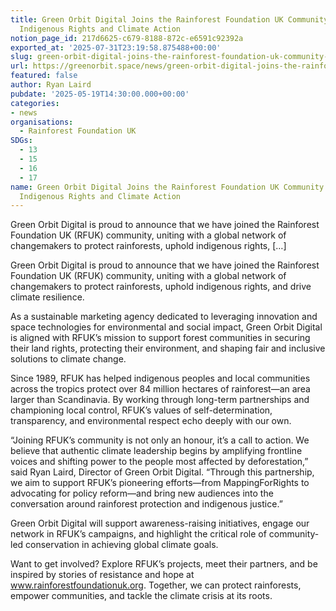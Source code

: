 ```yaml
---
title: Green Orbit Digital Joins the Rainforest Foundation UK Community to Champion
  Indigenous Rights and Climate Action
notion_page_id: 217d6625-c679-8188-872c-e6591c92392a
exported_at: '2025-07-31T23:19:58.875488+00:00'
slug: green-orbit-digital-joins-the-rainforest-foundation-uk-community-to-champion-indigenous-rights-and-climate-action
url: https://greenorbit.space/news/green-orbit-digital-joins-the-rainforest-foundation-uk-community-to-champion-indigenous-rights-and-climate-action/
featured: false
author: Ryan Laird
pubdate: '2025-05-19T14:30:00.000+00:00'
categories:
- news
organisations:
  - Rainforest Foundation UK
SDGs:
  - 13
  - 15
  - 16
  - 17
name: Green Orbit Digital Joins the Rainforest Foundation UK Community to Champion
  Indigenous Rights and Climate Action
---
```


Green Orbit Digital is proud to announce that we have joined the Rainforest Foundation UK (RFUK) community, uniting with a global network of changemakers to protect rainforests, uphold indigenous rights, […]

Green Orbit Digital is proud to announce that we have joined the Rainforest Foundation UK (RFUK) community, uniting with a global network of changemakers to protect rainforests, uphold indigenous rights, and drive climate resilience.

As a sustainable marketing agency dedicated to leveraging innovation and space technologies for environmental and social impact, Green Orbit Digital is aligned with RFUK’s mission to support forest communities in securing their land rights, protecting their environment, and shaping fair and inclusive solutions to climate change.

Since 1989, RFUK has helped indigenous peoples and local communities across the tropics protect over 84 million hectares of rainforest—an area larger than Scandinavia. By working through long-term partnerships and championing local control, RFUK’s values of self-determination, transparency, and environmental respect echo deeply with our own.

“Joining RFUK’s community is not only an honour, it’s a call to action. We believe that authentic climate leadership begins by amplifying frontline voices and shifting power to the people most affected by deforestation,” said Ryan Laird, Director of Green Orbit Digital. “Through this partnership, we aim to support RFUK’s pioneering efforts—from MappingForRights to advocating for policy reform—and bring new audiences into the conversation around rainforest protection and indigenous justice.”

Green Orbit Digital will support awareness-raising initiatives, engage our network in RFUK’s campaigns, and highlight the critical role of community-led conservation in achieving global climate goals.

Want to get involved? Explore RFUK’s projects, meet their partners, and be inspired by stories of resistance and hope at www.rainforestfoundationuk.org. Together, we can protect rainforests, empower communities, and tackle the climate crisis at its roots.